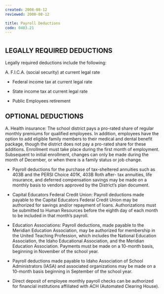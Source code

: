 ```yaml
---
created: 2008-08-12
reviewed: 2008-08-12

title: Payroll Deductions
code: 0403.21
---
```


#  

## LEGALLY REQUIRED DEDUCTIONS

Legally required deductions include the following:


A. F.I.C.A. (social security) at current legal rate

- Federal income tax at current legal rate

- State income tax at current legal rate

- Public Employees retirement

## OPTIONAL DEDUCTIONS


A. Health insurance: The school district pays a pro-rated share of regular monthly premiums for qualified employees. In addition, employees have the option to add eligible family members to their medical and dental benefit package, though the district does not pay a pro-rated share for these additions. Enrollment must take place during the first month of employment. Subsequent to initial enrollment, changes can only be made during the month of December, or when there is a family status or job change.



- Payroll deductions for the purchase of tax-sheltered annuities such as 403B and the PERSI Choice 401K, 403B Roth after- tax annuities, life insurance, and deferred compensation savings may be made on a monthly basis to vendors approved by the District’s plan document.



- Capital Educators Federal Credit Union: Payroll deductions made payable to the Capital Educators Federal Credit Union may be authorized for savings and/or repayment of loans. Authorizations must be submitted to Human Resources before the eighth day of each month to be included in that month’s payroll.



- Education Associations: Payroll deductions, made payable to the Meridian Education Association, may be authorized for membership in the United Teaching Profession, which includes the National Education Association, the Idaho Educational Association, and the Meridian Education Association. Payments must be made on a 10-month basis, beginning in November of the school year.



- Payroll deductions made payable to Idaho Association of School Administrators (IASA) and associated organizations may be made on a 10-month basis beginning in September of the school year.



- Direct deposit of employee monthly payroll checks can be authorized for financial institutions affiliated with ACH (Automated Clearing House).
